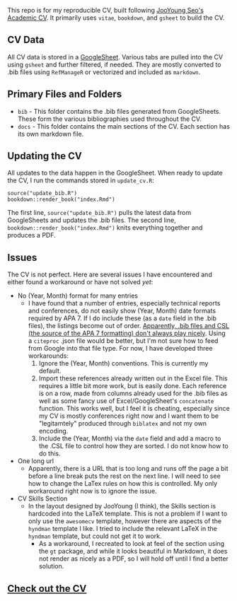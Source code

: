 
This repo is for my reproducible CV, built following [JooYoung Seo's Academic CV](https://github.com/jooyoungseo/jy_CV). It primarily uses `vitae`, `bookdown`, and `gsheet` to build the CV.

## CV Data

All CV data is stored in a [GoogleSheet](https://docs.google.com/spreadsheets/d/1qbMpXHXm41q69prUVjpQFfP_mMXjORNxFP_IbAoCuKo/edit#gid=1760172285). Various tabs are pulled into the CV using `gsheet` and further filtered, if needed. They are mostly converted to .bib files using `RefManageR` or vectorized and included as `markdown`.

## Primary Files and Folders

  * `bib` - This folder contains the .bib files generated from GoogleSheets. These form the various bibliographies used throughout the CV.
  * `docs` - This folder contains the main sections of the CV. Each section has its own markdown file.
  
## Updating the CV

All updates to the data happen in the GoogleSheet. When ready to update the CV, I run the commands stored in `update_cv.R`:

```
source("update_bib.R")
bookdown::render_book("index.Rmd")
```

The first line, `source("update_bib.R")` pulls the latest data from GoogleSheets and updates the .bib files. The second line, `bookdown::render_book("index.Rmd")` knits everything together and produces a PDF.

## Issues

The CV is not perfect. Here are several issues I have encountered and either found a workaround or have not solved *yet*:

  * No (Year, Month) format for many entries
    + I have found that a number of entries, especially technical reports and conferences, do not easily show (Year, Month) date formats required by APA 7. If I do include these (as a `date` field in the .bib files), the listings become out of order. [Apparently, .bib files and CSL (the source of the APA 7 formatting) don't always play nicely](https://github.com/citation-style-language/styles/issues/4825#issuecomment-633665114). Using a `citeproc` .json file would be better, but I'm not sure how to feed from Google into that file type. For now, I have developed three workarounds:
      1. Ignore the (Year, Month) conventions. This is currently my default.
      2. Import these references already written out in the Excel file. This requires a little bit more work, but is easily done. Each reference is on a row, made from columns already used for the .bib files as well as some fancy use of Excel/GoogleSheet's `concatenate` function. This works well, but I feel it is cheating, especially since my CV is mostly conferences right now and I want them to be "legitamtely" produced through `biblatex` and not my own encoding.
      3. Include the (Year, Month) via the `date` field and add a macro to the .CSL file to control how they are sorted. I do not know how to do this.
  * One long url
    + Apparently, there is a URL that is too long and runs off the page a bit before a line break puts the rest on the next line. I will need to see how to change the LaTex rules on how this is controlled. My only workaround right now is to ignore the issue.
  * CV Skills Section
    + In the layout designed by JooYoung (I think), the Skills section is hardcoded into the LaTeX template. This is not a problem if I want to only use the `awesomecv` template, however there are aspects of the `hyndman` template I like. I tried to include the relevant LaTeX in the `hyndman` template, but could not get it to work.
      + As a workaround, I recreated to look at feel of the section using the `gt` package, and while it looks beautiful in Markdown, it does not render as nicely as a PDF, so I will hold off until I find a better solution.
      
## [Check out the CV](https://github.com/acircleda/CV/blob/master/Anthony_Schmidt_CV.pdf)
